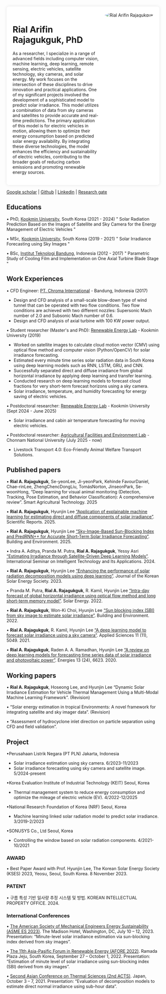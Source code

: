 
<div style="display: flex; align-items: flex-start; max-width: 900px; background-color: white; padding: 20px; box-shadow: 0 0 10px rgba(0, 0, 0, 0.1); border-radius: 8px;">
  <div style="flex: 1; margin-right: 20px;">
    <h1> Rial Arifin Rajagukguk, PhD </h1>
    <p>As a researcher, I specialize in a range of advanced fields including computer vision, machine learning, deep learning, remote sensing, electric vehicles, satellite technology, sky cameras, and solar energy. My work focuses on the intersection of these disciplines to drive innovation and practical applications. 
One of my significant projects involved the development of a sophisticated model to predict solar irradiance. This model utilizes a combination of data from sky cameras and satellites to provide accurate and real-time predictions. The primary application of this model is for electric vehicles in motion, allowing them to optimize their energy consumption based on predicted solar energy availability. By integrating these diverse technologies, the model enhances the efficiency and sustainability of electric vehicles, contributing to the broader goals of reducing carbon emissions and promoting renewable energy sources.</p>
  </div>
  <div style="display: flex; align-items: flex-end; justify-content: center;">
    <img src="Rial_image.jpeg" alt="Rial Arifin Rajagukguk" style="max-width: 200px; height: auto; border-radius: 50%;">
  </div>
</div>

[Google scholar](https://scholar.google.com/citations?user=WdMsyCMAAAAJ&hl=en) | [Github](https://github.com/rialarifin) | [Linkedin](https://www.linkedin.com/in/rialarifin/) | [Research gate](https://www.researchgate.net/profile/Rial-Rajagukguk-2)

## Educations
• PhD, [Kookmin University](https://english.kookmin.ac.kr), South Korea (2021 - 2024)
" Solar Radiation Prediction Based on the Images of Satellite and Sky Camera for the Energy Management of Electric Vehicles "

• MSc, [Kookmin University](https://english.kookmin.ac.kr), South Korea (2019 - 2021)
" Solar Irradiance Forecasting using Sky Images "

• BSc, [Institut Teknologi Bandung](https://www.itb.ac.id/), Indonesia (2012 - 2017)
" Parametric Study of Cooling Film and Implementation on One Axial Turbine Blade Stage "

## Work Experiences
• CFD Engineer: [PT. Chroma International](https://www.chromaintegrated.com/) - Bandung, Indonesia (2017)
-	Design and CFD analysis of a small-scale blow-down type of wind tunnel that can be operated with two flow conditions. Two flow conditions are achieved with two different nozzles: Supersonic Mach number of 2.0 and Subsonic Mach number of 0.6.
-	Design and CFD analysis of axial turbine with 100 KW power output.

• Student researcher (Master's and PhD): [Renewable Energy Lab](https://relab.kookmin.ac.kr/home) - Kookmin University (2019)
-	Worked on satellite images to calculate cloud motion vector (CMV) using optical flow method and computer vision (Python/OpenCV) for solar irradiance forecasting.
-	Estimated every minute time series solar radiation data in South Korea using deep learning models such as RNN, LSTM, GRU, and CNN.
-	Successfully separated direct and diffuse irradiance from global horizontal irradiance by applying deep learning and transfer learning.
-	Conducted research on deep learning models to forecast cloud fractions for very short-term forecast horizons using a sky camera.
-	Solar irradiance, temperature, and humidity forecasting for energy saving of electric vehicles.

• Postdoctoral researcher: [Renewable Energy Lab](https://relab.kookmin.ac.kr/home) - Kookmin University (Sept 2024 - June 2025) 
-	Solar irradiance and cabin air temperature forecasting for moving electric vehicles.
  
• Postdoctoral researcher: [Agricultural Facilities and Environment Lab](https://www.afel-jnu.info/research-projects) - Chonnam National University (July 2025 - now) 
-	Livestock Transport 4.0: Eco-Friendly Animal Welfare Transport Solutions.

## Published papers
•	**Rial A. Rajagukguk**, Se-yeonLee, Ji-yeonPark, Kehinde FavourDaniel, Chae-rinLee, ZhengChencDongLiu, TomásNorton, JinseonPark, Se-woonHong, “Deep learning for visual animal monitoring (Detection, Tracking, Pose Estimation, and Behavior Classification): A comprehensive review”. Smart Agricultural Technology. 2025

•	**Rial A. Rajagukguk**, Hyunjin Lee [“Application of explainable machine learning for estimating direct and diffuse components of solar irradiance”](Accepted). Scientific Reports. 2025.

•	**Rial A. Rajagukguk**, Hyunjin Lee [“Sky-Image-Based Sun-Blocking Index and PredRNN++ for Accurate Short-Term Solar Irradiance Forecasting”](https://doi.org/10.1016/j.buildenv.2024.112429). Building and Environment. 2025.

•	Indra A. Aditya, Pranda M. Putra, **Rial A. Rajagukguk**, Yessy Asri [“Estimating Irradiance through Satellite-Driven Deep Learning Models”](https://ieeexplore.ieee.org/document/10667941). International Seminar on Intelligent Technology and Its Applications. 2024.

•	**Rial A. Rajagukguk**, Hyunjin Lee [“Enhancing the performance of solar radiation decomposition models using deep learning”](https://www.ksesjournal.co.kr/articles/xml/qVn9/). Journal of the Korean Solar Energy Society. 2023.

•	Pranda M. Putra, **Rial A. Rajagukguk**, R. Kamil, Hyunjin Lee [“Intra-day forecast of global horizontal irradiance using optical flow method and long short-term memory model”](https://doi.org/10.1016/j.solener.2023.01.037). Solar Energy. 2022.

•	**Rial A. Rajagukguk**, Won-Ki Choi, Hyunjin Lee [“Sun blocking index (SBI) from sky image to estimate solar irradiance”](https://doi.org/10.1016/j.buildenv.2022.109481). Building and Environment. 2022.

•	**Rial A. Rajagukguk**, R. Kamil, Hyunjin Lee [“A deep learning model to forecast solar irradiance using a sky camera”](https://www.mdpi.com/2076-3417/11/11/5049). Applied Sciences 11 (11), 5049. 2021.

•	**Rial A. Rajagukguk**, Raden A. A. Ramadhan, Hyunjin Lee [“A review on deep learning models for forecasting time series data of solar irradiance and photovoltaic power”](https://www.mdpi.com/1996-1073/13/24/6623). Energies 13 (24), 6623. 2020.

## Working papers
•	**Rial A. Rajagukguk**, Hoseong Lee, and Hyunjin Lee “Dynamic Solar Irradiance Estimation for Vehicle Thermal Management Using a Multi-Modal Machine Learning Framework”. (Revision)

•	“Solar energy estimation in tropical Environments: A novel framework for integrating satellite and sky imager data”. (Revision)

•	“Assessment of hydrocyclone inlet direction on particle separation using CFD and field validation”.


## Project
•Perusahaan Listrik Negara (PT PLN)	Jakarta, Indonesia
-	Solar irradiance estimation using sky camera.	6/2023-11/2023
-	Solar irradiance forecasting using sky camera and satellite image.	5/2024-present
  
•Korea Evaluation Institute of Industrial Technology (KEIT)	Seoul, Korea
-	Thermal management system to reduce energy consumption and optimize the mileage of electric vehicle (EV).	4/2022-12/2025
  
•National Research Foundation of Korea (NRF)	Seoul, Korea
-	Machine learning linked solar radiation model to predict solar irradiance.	3/2019-2/2023
  
•SONUSYS Co., Ltd	Seoul, Korea
- Controlling the window based on solar radiation components.	4/2021-10/2021

### AWARD
•	Best Paper Award with Prof. Hyunjin Lee, The Korean Solar Energy Society (KSES) 2023, Yeosu, Seoul, South Korea. 8 November 2023.

### PATENT
•	구름 특성 기반 일사량 추정 시스템 및 방법. KOREAN INTELLECTUAL PROPERTY OFFICE. 2024.

### International Conferences
•	[The American Society of Mechanical Engineers Energy Sustainability (ASME ES 2023)](https://event.asme.org/ES-2023). The Madison Hotel, Washington, DC, July 10 – 12, 2023.
Presentation: “Minute-level solar irradiance estimation via sun-blocking index derived from sky images”. 

•	[The 11th Asia-Pasific Forum in Renewable Energy (AFORE 2022)](https://www.ksnre.or.kr/afore/2022/). Ramada Plaza Jeju, South Korea, September 27 – October 1, 2022.
Presentation: “Estimation of minute level of solar irradiance using sun-blocking index (SBI) derived from sky images”.

•	[Second Asian Conference on Thermal Sciences (2nd ACTS)](https://acts2020jp.org/). Japan, October 3 – 7, 2021.
Presentation: “Evaluation of decomposition models to estimate direct normal irradiance using sub-hour data”.
